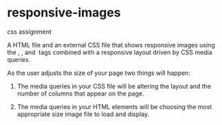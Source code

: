 # responsive-images
css assignment


A HTML file and an external CSS file that shows responsive images using the <picture>, <source>, and <img> tags combined with a responsive layout driven by CSS media queries.

As the user adjusts the size of your page two things will happen:

1. The media queries in your CSS file will be altering the layout and the number of columns that appear on the page.

2. The media queries in your HTML <source> elements will be choosing the most appropriate size image file to load and display.
